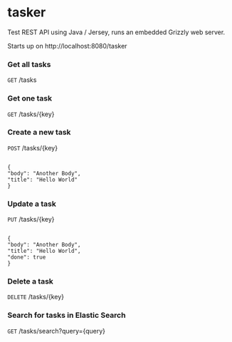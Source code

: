 tasker
======

Test REST API using Java / Jersey, runs an embedded Grizzly web server.

Starts up on http://localhost:8080/tasker

### Get all tasks
<code>GET</code> /tasks

### Get one task
<code>GET</code> /tasks/{key}

### Create a new task
<code>POST</code> /tasks/{key}

<code>
{
"body": "Another Body",
"title": "Hello World"
}
</code>

### Update a task
<code>PUT</code> /tasks/{key}

<code>
{
"body": "Another Body",
"title": "Hello World",
"done": true
}
</code>

### Delete a task
<code>DELETE</code> /tasks/{key}

### Search for tasks in Elastic Search
<code>GET</code> /tasks/search?query={query}
